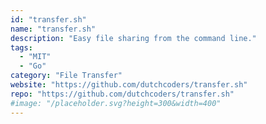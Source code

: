 ```yaml
---
id: "transfer.sh"
name: "transfer.sh"
description: "Easy file sharing from the command line."
tags:
  - "MIT"
  - "Go"
category: "File Transfer"
website: "https://github.com/dutchcoders/transfer.sh"
repo: "https://github.com/dutchcoders/transfer.sh"
#image: "/placeholder.svg?height=300&width=400"
---
```


